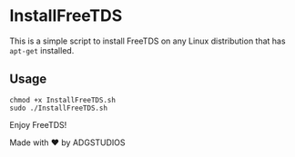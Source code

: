 # InstallFreeTDS

This is a simple script to install FreeTDS on any Linux distribution that has `apt-get` installed.

## Usage

```
chmod +x InstallFreeTDS.sh
sudo ./InstallFreeTDS.sh
```

Enjoy FreeTDS!

Made with ❤️ by ADGSTUDIOS

